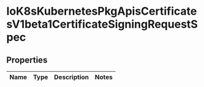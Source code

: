 
# IoK8sKubernetesPkgApisCertificatesV1beta1CertificateSigningRequestSpec

## Properties
Name | Type | Description | Notes
------------ | ------------- | ------------- | -------------



